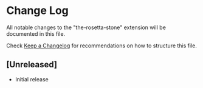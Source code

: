 # Change Log

All notable changes to the "the-rosetta-stone" extension will be documented in this file.

Check [Keep a Changelog](http://keepachangelog.com/) for recommendations on how to structure this file.

## [Unreleased]

- Initial release